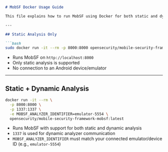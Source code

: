 ````markdown
# MobSF Docker Usage Guide

This file explains how to run MobSF using Docker for both static and dynamic analysis.

---

## Static Analysis Only

```bash
sudo docker run -it --rm -p 8000:8000 opensecurity/mobile-security-framework-mobsf:latest
````

* Runs MobSF on `http://localhost:8000`
* Only static analysis is supported
* No connection to an Android device/emulator

---

## Static + Dynamic Analysis

```bash
docker run -it --rm \
  -p 8000:8000 \
  -p 1337:1337 \
  -e MOBSF_ANALYZER_IDENTIFIER=emulator-5554 \
  opensecurity/mobile-security-framework-mobsf:latest
```

* Runs MobSF with support for both static and dynamic analysis
* `1337` is used for dynamic analyzer communication
* `MOBSF_ANALYZER_IDENTIFIER` must match your connected emulator/device ID (e.g., `emulator-5554`)
